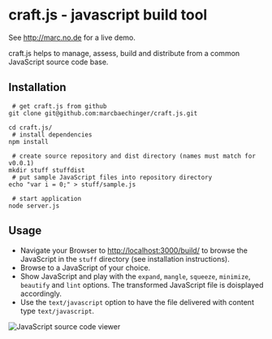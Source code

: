 # craft.js - javascript build tool

See http://marc.no.de for a live demo.

craft.js helps to manage, assess, build and distribute from a common JavaScript source code base.

## Installation 

```
 # get craft.js from github
git clone git@github.com:marcbaechinger/craft.js.git

cd craft.js/
 # install dependencies
npm install

 # create source repository and dist directory (names must match for v0.0.1) 
mkdir stuff stuffdist
 # put sample JavaScript files into repository directory 
echo "var i = 0;" > stuff/sample.js

 # start application
node server.js

```

## Usage

- Navigate your Browser to [http://localhost:3000/build/](http://localhost:3000/build/) to browse the JavaScript in the `stuff` directory (see installation instructions).
- Browse to a JavaScript of your choice.
- Show JavaScript and play with the `expand`, `mangle`, `squeeze`, `minimize`, `beautify` and `lint` options. The transformed JavaScript file is doisplayed accordingly.
- Use the `text/javascript` option to have the file delivered with content type `text/javascript`.
	
![JavaScript source code viewer](/marcbaechinger/craft.js/raw/master/screenshot.jpg)
